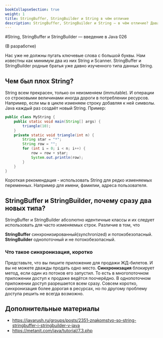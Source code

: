 ```yaml
---
bookCollapseSection: true
weight: 1
title: StringBuffer, StringBuilder и String в чём отличие
description: StringBuffer, StringBuilder и String — в чём отличие? Давайте разберёмся, что когда использовать.
---
```


#String, StringBuffer и StringBuilder — введение в Java 026

(В разработке) 

Нас уже не должны пугать ключевые слова с большой буквы. Нам известны как минимум два из них String и Scanner. StringBuffer и StringBuilder родные братья уже давно изученного типа данных String. 

## Чем был плох String?

String всем прекрасен, только он неизменяем (immutable). И операции со строковыми величинами иногда дороги в потреблении ресурсов. Например, если мы в цикле изменяем строку добавляя к ней символы. Java каждый раз создаёт новый String. Пример:

```Java
public class MyString {
    public static void main(String[] args) {
        triangle(10);
    }
    private static void triangle(int n) {
        String star = "*";
        String row = "";
        for (int i = 0; i < n; i++) {
            row = row + star;
            System.out.println(row);
        }
    }
}
```

Короткая рекомендация - использовать String для редко изменяемых переменных. Например для имени, фамилии, адреса пользователя. 

## StringBuffer и StringBuilder, почему сразу два новых типа?

StringBuffer и StringBuilder абсолютно идентичные классы и их следует использовать для часто изменяемых строк. Различие в том, что 

**StringBuffer** синхронизированный(synchronized) и потокобезопасный.
**StringBuilder** однопоточный и не потокобезопасный.

### Что такое синхронизация, коротко

Представьте, что вы пишите приложение для продажи ЖД-билетов. И вы не можете дважды продать одно место. **Синхронизация** блокирует метод, если один из потоков его запустил. То есть в многопоточном приложении доступ к продаже ведётся поочерёдно. В однопоточном приложении доступ разрешается всем сразу. Совсем коротко, синхронизация более дорогая в ресурсах, но по другому проблему доступа решить не всегда возможно. 

## Дополнительные материалы
- https://javarush.ru/groups/posts/2351-znakomstvo-so-string-stringbuffer-i-stringbuilder-v-java
- https://metanit.com/java/tutorial/7.3.php

